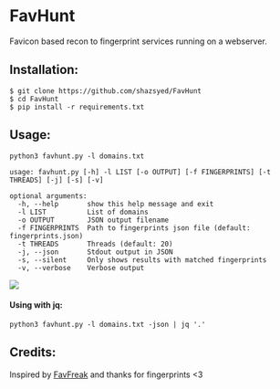 # FavHunt

Favicon based recon to fingerprint services running on a webserver.

## Installation:
```
$ git clone https://github.com/shazsyed/FavHunt
$ cd FavHunt
$ pip install -r requirements.txt
```
## Usage:
`python3 favhunt.py -l domains.txt`

```
usage: favhunt.py [-h] -l LIST [-o OUTPUT] [-f FINGERPRINTS] [-t THREADS] [-j] [-s] [-v]

optional arguments:
  -h, --help       show this help message and exit
  -l LIST          List of domains
  -o OUTPUT        JSON output filename
  -f FINGERPRINTS  Path to fingerprints json file (default: fingerprints.json)
  -t THREADS       Threads (default: 20)
  -j, --json       Stdout output in JSON
  -s, --silent     Only shows results with matched fingerprints
  -v, --verbose    Verbose output
  ```
  
  ![](https://i.imgur.com/8gvAckv.png)
  
 #### Using with jq:
  `python3 favhunt.py -l domains.txt -json | jq '.'`

## Credits:
Inspired by [FavFreak](https://github.com/devanshbatham/FavFreak) and thanks for fingerprints <3
